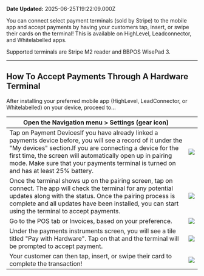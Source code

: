 **Date Updated:** 2025-06-25T19:22:09.000Z

You can connect select payment terminals (sold by Stripe) to the mobile app and accept payments by having your customers tap, insert, or swipe their cards on the terminal! This is available on HighLevel, Leadconnector, and Whitelabelled apps.

  
Supported terminals are Stripe M2 reader and BBPOS WisePad 3.

---

## **How To Accept Payments Through A Hardware Terminal**

After installing your preferred mobile app (HighLevel, LeadConnector, or Whitelabelled) on your device, proceed to...

| Open the Navigation menu > Settings (gear icon)                                                                                                                                                                                                                                                                                  |                                                                                                                                                              |
| -------------------------------------------------------------------------------------------------------------------------------------------------------------------------------------------------------------------------------------------------------------------------------------------------------------------------------- | ------------------------------------------------------------------------------------------------------------------------------------------------------------ |
| Tap on Payment DevicesIf you have already linked a payments device before, you will see a record of it under the "My devices" section.If you are connecting a device for the first time, the screen will automatically open up in pairing mode. Make sure that your payments terminal is turned on and has at least 25% battery. | ![](https://s3.amazonaws.com/cdn.freshdesk.com/data/helpdesk/attachments/production/155036272657/original/AwsTkFf7tcdfGSZNMyGht5_GrDOrBcP6lA.png?1731113374) |
| Once the terminal shows up on the pairing screen, tap on connect. The app will check the terminal for any potential updates along with the status. Once the pairing process is complete and all updates have been installed, you can start using the terminal to accept payments.                                                | ![](https://s3.amazonaws.com/cdn.freshdesk.com/data/helpdesk/attachments/production/155036272669/original/9O1DjTwCzyt0gn2pfF8krf6hz_QFWk3mYw.png?1731113477) |
| Go to the POS tab or Invoices, based on your preference.                                                                                                                                                                                                                                                                         | ![](https://s3.amazonaws.com/cdn.freshdesk.com/data/helpdesk/attachments/production/155036272675/original/Xim0--vS3VtbeORRbknK2XAym5bavuyoNQ.png?1731113549) |
| Under the payments instruments screen, you will see a tile titled "Pay with Hardware". Tap on that and the terminal will be prompted to accept payment.                                                                                                                                                                          | ![](https://s3.amazonaws.com/cdn.freshdesk.com/data/helpdesk/attachments/production/155036272684/original/plKFYBMyWxMz_b2B5v_spSidRIgENylQZw.png?1731113588) |
| Your customer can then tap, insert, or swipe their card to complete the transaction!                                                                                                                                                                                                                                             | ![](https://s3.amazonaws.com/cdn.freshdesk.com/data/helpdesk/attachments/production/155036272698/original/3tQTbbfls8yF3Nv2rHy1yp_dlUZxXkuqng.png?1731113667) |

  